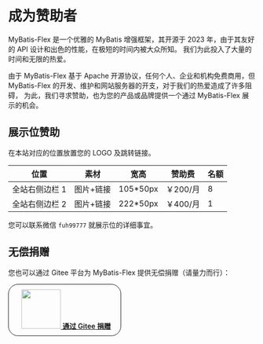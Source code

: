 # 成为赞助者

MyBatis-Flex 是一个优雅的 MyBatis 增强框架，其开源于 2023 年，由于其友好的 API 设计和出色的性能，在极短的时间内被大众所知。 我们为此投入了大量的时间和无限的热爱。

由于 MyBatis-Flex 基于 Apache 开源协议，任何个人、企业和机构免费商用，但 MyBatis-Flex 的开发、维护和网站服务器的开支，对于我们的热爱造成了许多阻碍， 为此，我们寻求赞助，也为您的产品或品牌提供一个通过
MyBatis-Flex 展示的机会。

## 展示位赞助

在本站对应的位置放置您的 LOGO 及跳转链接。

| 位置              | 素材              | 宽高       | 赞助费       | 名额 |
| ---------------- | ---------------- |----------| ---------- |----|
| 全站右侧边栏 1     | 图片+链接         | 105*50px | ￥200/月     | 8  |
| 全站右侧边栏 2     | 图片+链接         | 222*50px | ￥400/月     | 1  |

您可以联系微信 `fuh99777` 就展示位的详细事宜。

## 无偿捐赠

您也可以通过 Gitee 平台为 MyBatis-Flex 提供无偿捐赠（请量力而行）：

<a href="https://gitee.com/mybatis-flex/mybatis-flex?donate=true" class="VPButton medium brand" target="_blank">
    <img src="https://gitee.com/static/images/logo.svg" style="width: 80px;margin: 10px 0 -5px 6px" />
    通过 Gitee 捐赠
</a>


<style>

.VPButton {
    display: inline-block;
    border: 1px solid transparent;
    text-align: center;
    font-weight: 600;
    white-space: nowrap;
    transition: color 0.25s, border-color 0.25s, background-color 0.25s;
}

.VPButton.medium {
    border-radius: 20px;
    padding: 0 20px;
    line-height: 38px;
    font-size: 14px;
}

.VPButton.brand {
    border-color: var(--vp-button-brand-border);
    color: var(--vp-button-brand-text);
    background-color: var(--vp-button-brand-bg);
}

.VPButton.brand:hover {
    border-color: var(--vp-button-brand-hover-border);
    color: var(--vp-button-brand-hover-text);
    background-color: var(--vp-button-brand-hover-bg);
    text-decoration: inherit;
}

</style>




